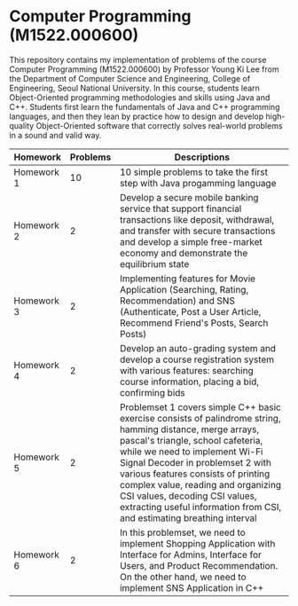 # Computer Programming (M1522.000600)

This repository contains my implementation of problems of the course Computer Programming (M1522.000600) by Professor Young Ki Lee from the Department of Computer Science and Engineering, College of Engineering, Seoul National University. In this course, students learn Object-Oriented programming methodologies and skills using Java and C++. Students first learn the fundamentals of Java and C++ programming languages, and then they lean by practice how to design and develop high-quality Object-Oriented software that correctly solves real-world problems in a sound and valid way.


| Homework        | Problems         | Descriptions
| -----------     | -----------      | -----------
| Homework 1      | 10       | 10 simple problems to take the first step with Java progamming language
| Homework 2      | 2        | Develop a secure mobile banking service that support financial transactions like deposit, withdrawal, and transfer with secure transactions and develop a simple free-market economy and demonstrate the equilibrium state
| Homework 3      | 2        | Implementing features for Movie Application (Searching, Rating, Recommendation) and SNS (Authenticate, Post a User Article, Recommend Friend's Posts, Search Posts)
| Homework 4      | 2        | Develop an auto-grading system and develop a course registration system with various features: searching course information, placing a bid, confirming bids
| Homework 5      | 2        | Problemset 1 covers simple C++ basic exercise consists of palindrome string, hamming distance, merge arrays, pascal's triangle, school cafeteria, while we need to implement Wi-Fi Signal Decoder in problemset 2 with various features consists of printing complex value, reading and organizing CSI values, decoding CSI values, extracting useful information from CSI, and estimating breathing interval
| Homework 6      | 2        | In this problemset, we need to implement Shopping Application with Interface for Admins, Interface for Users, and Product Recommendation. On the other hand, we need to implement SNS Application in C++
